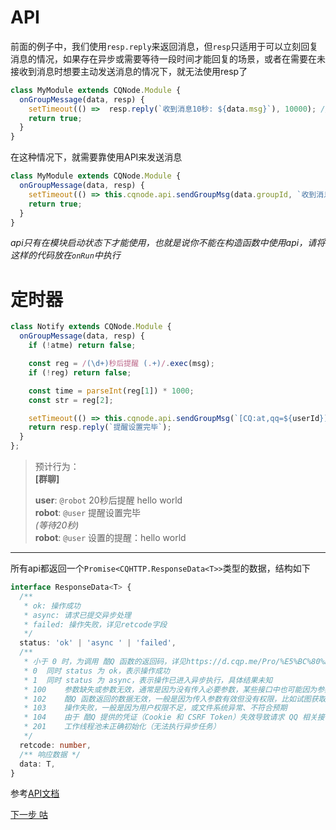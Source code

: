 # API
前面的例子中，我们使用`resp.reply`来返回消息，但`resp`只适用于可以立刻回复消息的情况，如果存在异步或需要等待一段时间才能回复的场景，或者在需要在未接收到消息时想要主动发送消息的情况下，就无法使用resp了

```javascript
class MyModule extends CQNode.Module {
  onGroupMessage(data, resp) {
    setTimeout(() =>  resp.reply(`收到消息10秒: ${data.msg}`), 10000); // 回复无效，resp在return后就失效了
    return true;
  }
}
```

在这种情况下，就需要靠使用API来发送消息
```javascript
class MyModule extends CQNode.Module {
  onGroupMessage(data, resp) {
    setTimeout(() => this.cqnode.api.sendGroupMsg(data.groupId, `收到消息10秒: ${data.msg}`), 10000); // 使用this.cqnode.api来主动发送请求
    return true;
  }
}
```
_api只有在模块启动状态下才能使用，也就是说你不能在构造函数中使用api，请将这样的代码放在`onRun`中执行_

# 定时器

```javascript
class Notify extends CQNode.Module {
  onGroupMessage(data, resp) {
    if (!atme) return false;

    const reg = /(\d+)秒后提醒 (.+)/.exec(msg);
    if (!reg) return false;

    const time = parseInt(reg[1]) * 1000;
    const str = reg[2];

    setTimeout(() => this.cqnode.api.sendGroupMsg(`[CQ:at,qq=${userId}]设置的提醒：${str}`), time);
    return resp.reply(`提醒设置完毕`);
  }
};
```

> 预计行为：  
> __[群聊]__  
> 
> __user__: `@robot` 20秒后提醒 hello world  
> __robot__: `@user` 提醒设置完毕  
> _(等待20秒)_  
> __robot__: `@user` 设置的提醒：hello world

---

所有api都返回一个`Promise<CQHTTP.ResponseData<T>>`类型的数据，结构如下  
```typescript
interface ResponseData<T> {
  /**
   * ok: 操作成功  
   * async: 请求已提交异步处理  
   * failed: 操作失败，详见retcode字段
   */
  status: 'ok' | 'async ' | 'failed',
  /**
   * 小于 0 时，为调用 酷Q 函数的返回码，详见https://d.cqp.me/Pro/%E5%BC%80%E5%8F%91/Error
   * 0	同时 status 为 ok，表示操作成功  
   * 1	同时 status 为 async，表示操作已进入异步执行，具体结果未知  
   * 100	参数缺失或参数无效，通常是因为没有传入必要参数，某些接口中也可能因为参数明显无效（比如传入的 QQ 号小于等于 0，此时无需调用 酷Q 函数即可确定失败），此项和以下的 status 均为 failed  
   * 102	酷Q 函数返回的数据无效，一般是因为传入参数有效但没有权限，比如试图获取没有加入的群组的成员列表  
   * 103	操作失败，一般是因为用户权限不足，或文件系统异常、不符合预期  
   * 104	由于 酷Q 提供的凭证（Cookie 和 CSRF Token）失效导致请求 QQ 相关接口失败，可尝试清除 酷Q 缓存来解决  
   * 201	工作线程池未正确初始化（无法执行异步任务）
   */
  retcode: number,
  /** 响应数据 */
  data: T,
}
```

参考[API文档](../docs/api)

[下一步 咕](#)
